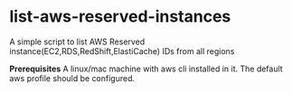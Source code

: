 # list-aws-reserved-instances

A simple script to list AWS Reserved instance(EC2,RDS,RedShift,ElastiCache) IDs from all regions

**Prerequisites**
A linux/mac machine with aws cli installed in it. The default aws profile should be configured.
